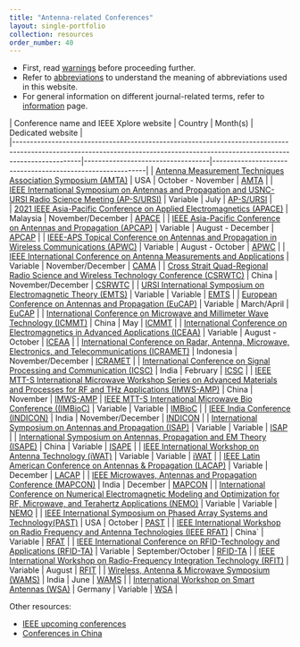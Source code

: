 ```yaml
---
title: "Antenna-related Conferences"
layout: single-portfolio
collection: resources
order_number: 40
---
```


- First, read [warnings](/research/warnings) before proceeding further.
- Refer to [abbreviations](/research/abbreviations) to understand the meaning of abbreviations used in this website.
- For general information on different journal-related terms, refer to [information](/research/information) page.

| Conference name and IEEE Xplore website																																		| Country	| Month(s)    			| Dedicated website											|	
|-------------------------------------------------------------------------------------------------------------------------------------------------------------------------------|-----------------------------------|-----------------------------------------------------------|
| [Antenna Measurement Techniques Association Symposium (AMTA)](https://ieeexplore.ieee.org/xpl/conhome/1817124/all-proceedings)												| USA		| October - November	| [AMTA](https://www.amta.org/)													|
| [IEEE International Symposium on Antennas and Propagation and USNC-URSI Radio Science Meeting (AP-S/URSI)](https://ieeexplore.ieee.org/xpl/conhome/1000033/all-proceedings)	| Variable	| July					| [AP-S/URSI](https://2025.apsursi.org/)												|	
| [2021 IEEE Asia-Pacific Conference on Applied Electromagnetics (APACE)](https://ieeexplore.ieee.org/xpl/conhome/1001708/all-proceedings)										| Malaysia	| November/December		| [APACE](https://apace2024.apmttemc.org/)					|
| [IEEE Asia-Pacific Conference on Antennas and Propagation (APCAP)](https://ieeexplore.ieee.org/xpl/conhome/1801905/all-proceedings)											| Variable	| August - December		| [APCAP](http://www.em-conf.com/em-conf/index.html)	| 
| [IEEE-APS Topical Conference on Antennas and Propagation in Wireless Communications (APWC)](https://ieeexplore.ieee.org/xpl/conhome/1000032/all-proceedings)					| Variable	| August - October		| [APWC](https://www.iceaa-offshore.org/)												|
| [IEEE International Conference on Antenna Measurements and Applications](https://ieeexplore.ieee.org/xpl/conhome/1805125/all-proceedings)										| Variable	| November/December		| [CAMA](https://2024ieeecama.org/)													|
| [Cross Strait Quad-Regional Radio Science and Wireless Technology Conference (CSRWTC)](https://ieeexplore.ieee.org/xpl/conhome/1800508/all-proceedings)						| China		| November/December		| [CSRWTC](https://www.myconf.com.cn)						|
| [URSI International Symposium on Electromagnetic Theory (EMTS)](https://ieeexplore.ieee.org/xpl/conhome/1800169/all-proceedings)												| Variable	| Variable				| [EMTS](https://www.emts2025.it/)							|
| [European Conference on Antennas and Propagation (EuCAP)](https://ieeexplore.ieee.org/xpl/conhome/1002123/all-proceedings)													| Variable	| March/April			| [EuCAP](https://www.eucap2025.org/)						|
| [International Conference on Microwave and Millimeter Wave Technology (ICMMT)](https://ieeexplore.ieee.org/xpl/conhome/1000449/all-proceedings)								| China		| May					| [ICMMT]()						|
| [International Conference on Electromagnetics in Advanced Applications (ICEAA)](https://ieeexplore.ieee.org/xpl/conhome/1001761/all-proceedings)								| Variable	| August - October		| [ICEAA](https://www.iceaa-offshore.org/)													|
| [International Conference on Radar, Antenna, Microwave, Electronics, and Telecommunications (ICRAMET)](https://ieeexplore.ieee.org/xpl/conhome/1810205/all-proceedings)		| Indonesia	| November/December		| [ICRAMET](https://conference.brin.go.id/icramet2024/)		|
| [International Conference on Signal Processing and Communication (ICSC)](https://ieeexplore.ieee.org/xpl/conhome/1803337/all-proceedings)										| India		| February				| [ICSC](https://www.jiit.ac.in/jiit/icsc/)													|
| [IEEE MTT-S International Microwave Workshop Series on Advanced Materials and Processes for RF and THz Applications (IMWS-AMP)](https://ieeexplore.ieee.org/xpl/conhome/1809505/all-proceedings)																| China	| November				| [IMWS-AMP](http://www.em-conf.com/imws-amp2024/)
| [IEEE MTT-S International Microwave Bio Conference ((IMBioC)](https://ieeexplore.ieee.org/xpl/conhome/1820544/all-proceedings)												| Variable	| Variable				| [IMBioC](https://www.imbioc2025.org/)											|
| [IEEE India Conference (INDICON)](https://ieeexplore.ieee.org/xpl/conhome/1002060/all-proceedings)																			| India		| November/December		| [INDICON](http://ieeeindicon.org/)												|
| [International Symposium on Antennas and Propagation (ISAP)](https://ieeexplore.ieee.org/xpl/conhome/1802318/all-proceedings)													| Variable	| Variable				| [ISAP](http://isap2024.org/)													|
| [International Symposium on Antennas, Propagation and EM Theory (ISAPE)](https://ieeexplore.ieee.org/xpl/conhome/1000034/all-proceedings)										| China		| Variable				| [ISAPE](https://www.rpsoc.cn/)												|
| [IEEE International Workshop on Antenna Technology (iWAT)](https://ieeexplore.ieee.org/xpl/conhome/1001877/all-proceedings)													| Variable	| Variable				| [iWAT](https://attend.ieee.org/iwat-2025/)												|
| [IEEE Latin American Conference on Antennas & Propagation (LACAP)](https://lacap2024.org/)																					| Variable	| December				| [LACAP](https://lacap2024.org/)												|
| [IEEE Microwaves, Antennas and Propagation Conference (MAPCON)](https://ieeexplore.ieee.org/xpl/conhome/10463756/proceeding)													| India		| December				| [MAPCON](https://ieeemapcon.org/)												|
| [International Conference on Numerical Electromagnetic Modeling and Optimization for RF, Microwave, and Terahertz Applications (NEMO)](https://ieeexplore.ieee.org/xpl/conhome/1804844/all-proceedings)																| Variable	| Variable				| [NEMO](http://www.em-conf.com/nemo2025)											|
| [IEEE International Symposium on Phased Array Systems and Technology(PAST)](https://ieeexplore.ieee.org/xpl/conhome/1000557/all-proceedings)									| USA		| October				| [PAST](https://www.ieee-array.org/)											|
| [IEEE International Workshop on Radio Frequency and Antenna Technologies (IEEE RFAT)](https://ieeexplore.ieee.org/xpl/conhome/1853049/all-proceedings)						| China`	| Variable				| [RFAT](https://rfat.szu.edu.cn/rfat2025)											|
| [IEEE International Conference on RFID-Technology and Applications (RFID-TA)](https://ieeexplore.ieee.org/xpl/conhome/1800083/all-proceedings)								| Variable	| September/October		| [RFID-TA](https://2023.ieee-rfid-ta.org/)												|
| [IEEE International Workshop on Radio-Frequency Integration Technology (RFIT)](https://ieeexplore.ieee.org/xpl/conhome/1001540/all-proceedings)								| Variable	| August				| [RFIT](http://www.em-conf.com/rfit2024/)											|
| [Wireless, Antenna & Microwave Symposium (WAMS)](https://ieeexplore.ieee.org/xpl/conhome/1847286/all-proceedings)																| India		| June					| [WAMS](https://wams-society.com/)												|
| [International Workshop on Smart Antennas (WSA)](https://ieeexplore.ieee.org/xpl/conhome/1001659/all-proceedings)																| Germany	| Variable				| [WSA](https://www.wsa2025.fau.de/)											|


Other resources:
* [IEEE upcoming conferences](https://ieeeaps.org/conferences/upcoming-conferences)
* [Conferences in China](http://www.em-conf.com/em-conf/index.html)







